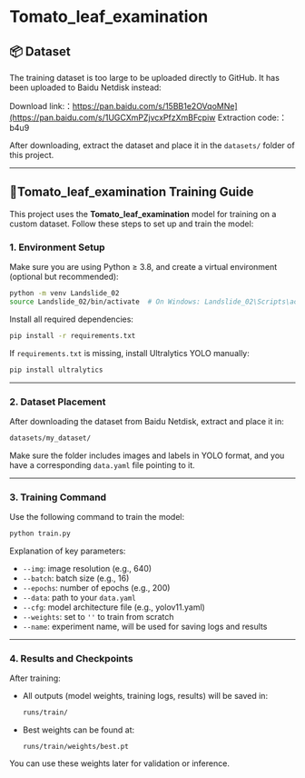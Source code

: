 # Tomato_leaf_examination
## 📦 Dataset

The training dataset is too large to be uploaded directly to GitHub. It has been uploaded to Baidu Netdisk instead:

Download link:：https://pan.baidu.com/s/15BB1e2OVqoMNe](https://pan.baidu.com/s/1UGCXmPZjvcxPfzXmBFcpiw 
Extraction code:：b4u9

After downloading, extract the dataset and place it in the `datasets/` folder of this project.

---

## 🧠Tomato_leaf_examination Training Guide

This project uses the **Tomato_leaf_examination** model for training on a custom dataset. Follow these steps to set up and train the model:

### 1. Environment Setup

Make sure you are using Python ≥ 3.8, and create a virtual environment (optional but recommended):

```bash
python -m venv Landslide_02
source Landslide_02/bin/activate  # On Windows: Landslide_02\Scripts\activate
```

Install all required dependencies:

```bash
pip install -r requirements.txt
```

If `requirements.txt` is missing, install Ultralytics YOLO manually:

```bash
pip install ultralytics
```

---

### 2. Dataset Placement

After downloading the dataset from Baidu Netdisk, extract and place it in:

```bash
datasets/my_dataset/
```

Make sure the folder includes images and labels in YOLO format, and you have a corresponding `data.yaml` file pointing to it.

---

### 3. Training Command

Use the following command to train the model:

```bash
python train.py 
```

Explanation of key parameters:

- `--img`: image resolution (e.g., 640)
- `--batch`: batch size (e.g., 16)
- `--epochs`: number of epochs (e.g., 200)
- `--data`: path to your `data.yaml`
- `--cfg`: model architecture file (e.g., yolov11.yaml)
- `--weights`: set to `''` to train from scratch
- `--name`: experiment name, will be used for saving logs and results

---

### 4. Results and Checkpoints

After training:

- All outputs (model weights, training logs, results) will be saved in:
  ```bash
  runs/train/
  ```
- Best weights can be found at:
  ```
  runs/train/weights/best.pt
  ```

You can use these weights later for validation or inference.

